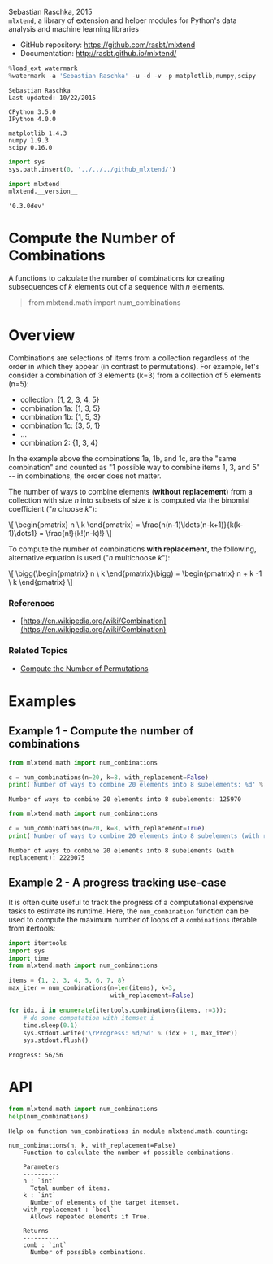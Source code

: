 
Sebastian Raschka, 2015  
`mlxtend`, a library of extension and helper modules for Python's data analysis and machine learning libraries

- GitHub repository: https://github.com/rasbt/mlxtend
- Documentation: http://rasbt.github.io/mlxtend/


```python
%load_ext watermark
%watermark -a 'Sebastian Raschka' -u -d -v -p matplotlib,numpy,scipy
```

    Sebastian Raschka 
    Last updated: 10/22/2015 
    
    CPython 3.5.0
    IPython 4.0.0
    
    matplotlib 1.4.3
    numpy 1.9.3
    scipy 0.16.0



```python
import sys
sys.path.insert(0, '../../../github_mlxtend/')

import mlxtend
mlxtend.__version__
```




    '0.3.0dev'



# Compute the Number of Combinations

A functions to calculate the number of combinations for creating subsequences of *k* elements out of a sequence with *n* elements.

> from mlxtend.math import num_combinations

# Overview

Combinations are selections of items from a collection regardless of the order in which they appear (in contrast to permutations). For example, let's consider a combination of 3 elements (k=3) from a collection of 5 elements (n=5): 

- collection: {1, 2, 3, 4, 5}
- combination 1a: {1, 3, 5} 
- combination 1b: {1, 5, 3}
- combination 1c: {3, 5, 1}
- ...
- combination 2: {1, 3, 4}

In the example above the combinations 1a, 1b, and 1c, are the "same combination" and counted as "1 possible way to combine items 1, 3, and 5" -- in combinations, the order does not matter.



The number of ways to combine elements (**without replacement**)  from a collection with size *n* into subsets of size *k* is computed via the binomial coefficient ("*n* choose *k*"):

\\[ \begin{pmatrix} 
n  \\
k 
\end{pmatrix} = \frac{n(n-1)\ldots(n-k+1)}{k(k-1)\dots1} = \frac{n!}{k!(n-k)!}  \\]

To compute the number of combinations **with replacement**, the following, alternative equation 
is used ("*n* multichoose *k*"):

\\[ \bigg(\begin{pmatrix} 
n  \\
k 
\end{pmatrix}\bigg) = \begin{pmatrix} 
n + k -1  \\
k 
\end{pmatrix}  \\]

### References

- [https://en.wikipedia.org/wiki/Combination](https://en.wikipedia.org/wiki/Combination)

### Related Topics

- [Compute the Number of Permutations](./num_permutations.html)

# Examples

## Example 1 - Compute the number of combinations


```python
from mlxtend.math import num_combinations

c = num_combinations(n=20, k=8, with_replacement=False)
print('Number of ways to combine 20 elements into 8 subelements: %d' % c)
```

    Number of ways to combine 20 elements into 8 subelements: 125970



```python
from mlxtend.math import num_combinations

c = num_combinations(n=20, k=8, with_replacement=True)
print('Number of ways to combine 20 elements into 8 subelements (with replacement): %d' % c)
```

    Number of ways to combine 20 elements into 8 subelements (with replacement): 2220075


## Example 2 - A progress tracking use-case

It is often quite useful to track the progress of a computational expensive tasks to estimate its runtime. Here, the `num_combination` function can be used to compute the maximum number of loops of a `combinations` iterable from itertools:


```python
import itertools
import sys
import time
from mlxtend.math import num_combinations

items = {1, 2, 3, 4, 5, 6, 7, 8}
max_iter = num_combinations(n=len(items), k=3, 
                            with_replacement=False)

for idx, i in enumerate(itertools.combinations(items, r=3)):
    # do some computation with itemset i
    time.sleep(0.1)
    sys.stdout.write('\rProgress: %d/%d' % (idx + 1, max_iter))
    sys.stdout.flush()
```

    Progress: 56/56

# API


```python
from mlxtend.math import num_combinations
help(num_combinations)
```

    Help on function num_combinations in module mlxtend.math.counting:
    
    num_combinations(n, k, with_replacement=False)
        Function to calculate the number of possible combinations.
        
        Parameters
        ----------
        n : `int`
          Total number of items.
        k : `int`
          Number of elements of the target itemset.
        with_replacement : `bool`
          Allows repeated elements if True.
        
        Returns
        ----------
        comb : `int`
          Number of possible combinations.
    

